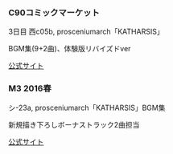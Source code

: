 
### C90コミックマーケット
3日目 西c05b, prosceniumarch「KATHARSIS」  

BGM集(9+2曲)、体験版リバイズドver

[公式サイト](http://prosceniumarch.wix.com/katharsis)

### M3 2016春
シ-23a, prosceniumarch「KATHARSIS」BGM集

新規描き下ろしボーナストラック2曲担当

[公式サイト](http://prosceniumarch.wix.com/katharsis)
